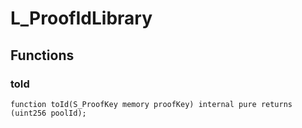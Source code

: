 # L_ProofIdLibrary

## Functions
### toId


```solidity
function toId(S_ProofKey memory proofKey) internal pure returns (uint256 poolId);
```

